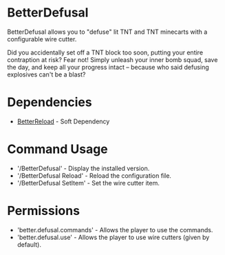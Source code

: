 # BetterDefusal

BetterDefusal allows you to "defuse" lit TNT and TNT minecarts with a configurable wire cutter.

Did you accidentally set off a TNT block too soon, putting your entire contraption at risk? Fear not! Simply unleash 
your inner bomb squad, save the day, and keep all your progress intact – because who said defusing explosives 
can't be a blast?

# Dependencies
- [BetterReload](https://www.spigotmc.org/resources/betterreload.111256/) - Soft Dependency

# Command Usage

- '/BetterDefusal' - Display the installed version.
- '/BetterDefusal Reload' - Reload the configuration file.
- '/BetterDefusal SetItem' - Set the wire cutter item.

# Permissions

- 'better.defusal.commands' - Allows the player to use the commands.
- 'better.defusal.use' - Allows the player to use wire cutters (given by default).
